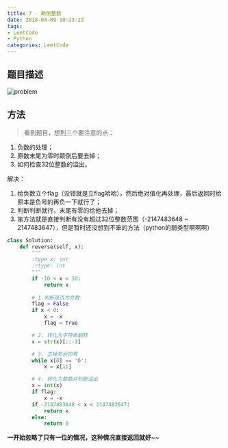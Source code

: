 ```yaml
---
title: 7 - 颠倒整数
date: 2018-04-09 10:23:23
tags: 
- LeetCode
- Python
categories: LeetCode
---
```


## 题目描述
![problem](/images/7.png)

<!-- more -->

## 方法
>看到题目，想到三个要注意的点：
1. 负数的处理；
2. 原数末尾为零时颠倒后要去掉；
3. 如何检查32位整数的溢出。

解决：
1. 给负数立个flag（没错就是立flag哈哈），然后绝对值化再处理，最后返回时给原本是负号的再负一下就行了；
2. 判断判断就行，末尾有零的给他去掉；
3. 笨方法就是直接判断有没有超过32位整数范围（-2147483648 ~ 2147483647），但是暂时还没想到不笨的方法（python的弱类型啊啊啊）

```python
class Solution:
    def reverse(self, x):
        """
        :type x: int
        :rtype: int
        """
        if -10 < x < 10:
            return x
            
        # 1.判断是否为负数
        flag = False  
        if x < 0:
            x = -x
            flag = True

        # 2. 转化为字符串翻转
        x = str(x)[::-1]

        # 3. 去掉多余的零
        while x[0] == '0':
            x = x[1:]

        # 4. 转化为整数并判断溢出
        x = int(x)
        if flag:
            x = -x
        if -2147483648 < x < 2147483647:
            return x
        else:
            return 0
```

**一开始忽略了只有一位的情况，这种情况直接返回就好~~**